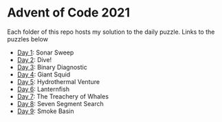 # Advent of Code 2021

Each folder of this repo hosts my solution to the daily puzzle. Links to the puzzles below

- [Day 1](https://adventofcode.com/2021/day/1): Sonar Sweep
- [Day 2](https://adventofcode.com/2021/day/2): Dive!
- [Day 3](https://adventofcode.com/2021/day/3): Binary Diagnostic
- [Day 4](https://adventofcode.com/2021/day/4): Giant Squid
- [Day 5](https://adventofcode.com/2021/day/5): Hydrothermal Venture
- [Day 6](https://adventofcode.com/2021/day/6): Lanternfish
- [Day 7](https://adventofcode.com/2021/day/7): The Treachery of Whales
- [Day 8](https://adventofcode.com/2021/day/8): Seven Segment Search
- [Day 9](https://adventofcode.com/2021/day/9): Smoke Basin
